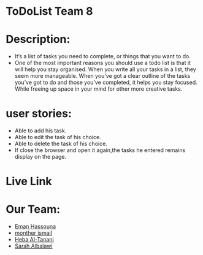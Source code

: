 # ToDoList Team 8

# Description:
- It’s a list of tasks you need to complete, or things that you want to do.
- One of the most important reasons you should use a todo list is that it will   help you stay organised. When you write all your tasks in a list, they seem more manageable. When you’ve got a clear outline of the tasks you’ve got to do and those you’ve completed, it helps you stay focused. While freeing up space in your mind for other more creative tasks.

# user stories:
* Able to add his task.
* Able to edit the task of his choice.
* Able to delete the task of his choice.
* If close the browser and open it again,the tasks he entered remains display on the page.

# Live Link

# Our Team:
 * [Eman Hassouna](https://github.com/EmanHass)
 * [monther ismail](https://github.com/MontherIsmail)
 * [Heba Al-Tanani](https://github.com/HebaAhmad1)
 * [Sarah Albalawi](https://github.com/Sarah-Albalawi)

